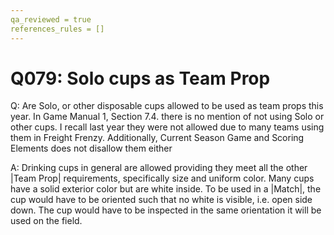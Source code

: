 ```yaml
---
qa_reviewed = true
references_rules = []
---
```


# Q079: Solo cups as Team Prop

Q: Are Solo, or other disposable cups allowed to be used as team props this year. In Game Manual 1, Section 7.4. there is no mention of not using Solo or other cups. I recall last year they were not allowed due to many teams using them in Freight Frenzy. 
Additionally, <RM06> Current Season Game and Scoring Elements  does not disallow them either

A: Drinking cups in general are allowed providing they meet all the other |Team Prop| requirements, specifically size and uniform color.  Many cups have a solid exterior color but are white inside.  To be used in a |Match|, the cup would have to be oriented such that no white is visible, i.e. open side down. The cup would have to be inspected in the same orientation it will be used on the field.